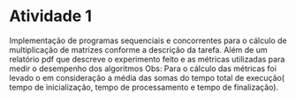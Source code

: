 # Atividade 1
Implementação de programas sequenciais e concorrentes para o cálculo de multiplicação de matrizes conforme a descrição da tarefa. Além de um relatório pdf que descreve o experimento feito e as métricas utilizadas para medir o desempenho dos algoritmos
Obs: Para o cálculo das métricas foi levado o em consideração a média das somas do tempo total de execução( tempo de inicialização, tempo de processamento e tempo de finalização).
